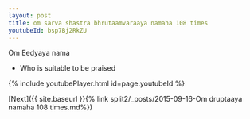 ```yaml
---
layout: post
title: om sarva shastra bhrutaamvaraaya namaha 108 times
youtubeId: bsp7Bj2RkZU
---
```

 
 
Om Eedyaya nama 
 
 -  Who is suitable to be praised 
 
  
 
  
 
 
 
 
 
 


{% include youtubePlayer.html id=page.youtubeId %}
 
[Next]({{ site.baseurl }}{% link  split2/_posts/2015-09-16-Om druptaaya namaha 108 times.md%})
 
